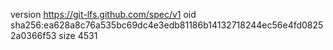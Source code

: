 version https://git-lfs.github.com/spec/v1
oid sha256:ea628a8c76a535bc69dc4e3edb81186b14132718244ec56e4fd08252a0366f53
size 4531
